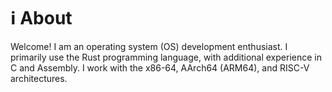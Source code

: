 # ℹ️ About

Welcome! I am an operating system (OS) development enthusiast. I primarily use the Rust programming language, with additional experience in C and Assembly. I work with the x86-64, AArch64 (ARM64), and RISC-V architectures.

